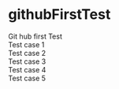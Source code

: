 # githubFirstTest
Git hub first Test
<br>
Test case 1
<br>
Test case 2
<br>
Test case 3
<br>
Test case 4
<br>
Test case 5
